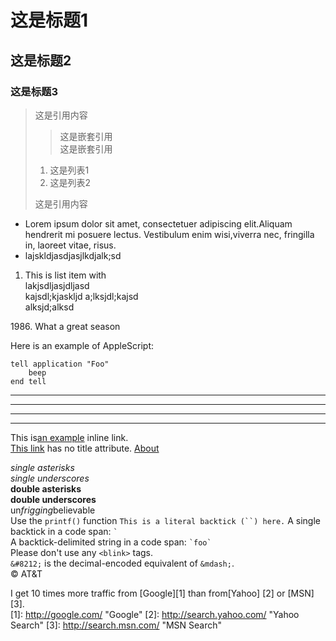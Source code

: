 # 这是标题1
## 这是标题2
### 这是标题3

>这是引用内容
>
>>这是嵌套引用  
>>这是嵌套引用
>
>
>1. 这是列表1
>2. 这是列表2  
>
>这是引用内容

* Lorem ipsum dolor sit amet, consectetuer adipiscing elit.Aliquam hendrerit mi posuere lectus. Vestibulum enim wisi,viverra nec, fringilla in, laoreet vitae, risus.
* lajskldjasdjasjlkdjalk;sd

1. This is list item with	
	lakjsdljasjdljasd	
	kajsdl;kjaskljd	
	a;lksjdl;kajsd	
	alksjd;alksd	
	
1986\. What a great season
	
Here is an example of AppleScript:	

	tell application "Foo"
		beep
	end tell

***
* * *
---
------

This is[an example](http://example.com/ "Title") inline link.	
[This link](http://example.net/) has no title attribute.
[About](/Users/zhangdi/test_folder)	

*single asterisks*	
_single underscores_	
**double asterisks**	
__double underscores__	
un*frigging*believable	
Use the `printf()` function	
```This is a literal backtick (``) here.```	
A single backtick in a code span: `` ` ``   
A backtick-delimited string in a code span: `` `foo` ``   
Please don't use any `<blink>` tags.   
`&#8212;` is the decimal-encoded equivalent of `&mdash;`.   
&copy;
AT&amp;T	

I get 10 times more traffic from [Google][1] than from[Yahoo] [2] or [MSN] [3].   
  [1]: http://google.com/        "Google"
  [2]: http://search.yahoo.com/  "Yahoo Search"
  [3]: http://search.msn.com/    "MSN Search"
	
	

	